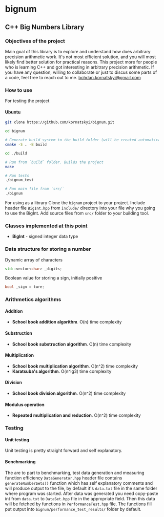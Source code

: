 # bignum

## C++ Big Numbers Library

### Objectives of the project

Main goal of this library is to explore and understand how does arbitrary precision arithmetic work.
It's not most efficient solution, and you will most likely find better solution for practical reasons.
This project more for people who is learning C++ and got interesting in arbitrary precision arithmetic.
If you have any question, willing to collaborate or just to discus some parts of a code, feel free to reach out to me.
bohdan.kornatskyi@gmail.com

### How to use

For testing the project

#### Ubuntu

```bash
git clone https://github.com/kornatskyi/bignum.git

cd bignum

# Generate build system to the build folder (will be created automatically)
cmake -S . -B build

cd ./build

# Run from `build` folder. Builds the project 
make

# Run tests
./bignum_test

# Run main file from `src/`
./bignum
```

For using as a library
Clone the `bignum` project to your project. Include header file `BigInt.hpp` from `include/` directory into your file why you going to use the BigInt. Add source files from  `src/` folder to your building tool.

### Classes implemented at this point

- **BigInt** - signed integer data type

### Data structure for storing a number

 Dynamic array of characters

```cpp
std::vector<char> _digits;
```

Boolean value for storing a sign, initially positive

```cpp
bool _sign = ture;
```

### Arithmetics algorithms

#### Addition

- **School book addition algorithm**. O(n) time complexity

#### Substruction

- **School book substruction algorithm**. O(n) time complexity

#### Multiplication

- **School book multiplication algorithm**. O(n^2) time complexity
- **Karatsuba's algorithm**. O(n^lg3) time complexity

#### Division

- **School book division algorithm**. O(n^2) time complexity

#### Modulus operation

- **Repeated multiplication and reduction**. O(n^2) time complexity


### Testing

#### Unit testing

Unit testing is pretty straight forward and self explanatory. 

#### Benchmarking

The are to part to benchmarking, test data generation and measuring function efficiency
`DataGenerator.hpp` header file contains `generateNumberSets()` function which has self explanatory comments and will produce output to the file, by default it's `data.txt` file in the same folder where program was started.
After data was generated you need copy-paste int from `data.txt` to `DataSet.hpp` file in the appropriate field.
Then this data will be fetched by functions in `PerformanceTest.hpp` file. The functions fill put output into `bignum/performance_test_results/` folder by default.

